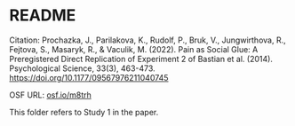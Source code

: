 # README 

Citation: Prochazka, J., Parilakova, K., Rudolf, P., Bruk, V., Jungwirthova, R., Fejtova, S., Masaryk, R., & Vaculik, M. (2022). Pain as Social Glue: A Preregistered Direct Replication of Experiment 2 of Bastian et al. (2014). Psychological Science, 33(3), 463-473. https://doi.org/10.1177/09567976211040745

OSF URL: [osf.io/m8trh](osf.io/m8trh)

This folder refers to Study 1 in the paper.
